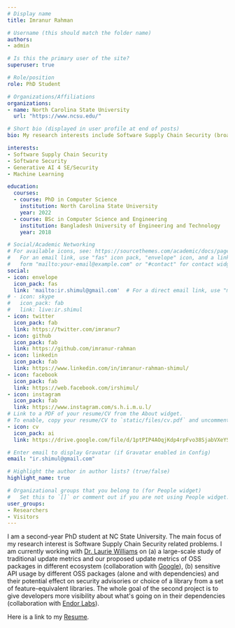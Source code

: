 ```yaml
---
# Display name
title: Imranur Rahman

# Username (this should match the folder name)
authors:
- admin

# Is this the primary user of the site?
superuser: true

# Role/position
role: PhD Student

# Organizations/Affiliations
organizations:
- name: North Carolina State University
  url: "https://www.ncsu.edu/"

# Short bio (displayed in user profile at end of posts)
bio: My research interests include Software Supply Chain Security (broadly Security and Privacy).

interests:
- Software Supply Chain Security
- Software Security
- Generative AI 4 SE/Security
- Machine Learning

education:
  courses:
  - course: PhD in Computer Science
    institution: North Carolina State University
    year: 2022
  - course: BSc in Computer Science and Engineering
    institution: Bangladesh University of Engineering and Technology
    year: 2018

# Social/Academic Networking
# For available icons, see: https://sourcethemes.com/academic/docs/page-builder/#icons
#   For an email link, use "fas" icon pack, "envelope" icon, and a link in the
#   form "mailto:your-email@example.com" or "#contact" for contact widget.
social:
- icon: envelope
  icon_pack: fas
  link: 'mailto:ir.shimul@gmail.com'  # For a direct email link, use "mailto:test@example.org".
# - icon: skype
#   icon_pack: fab
#   link: live:ir.shimul
- icon: twitter
  icon_pack: fab
  link: https://twitter.com/imranur7
- icon: github
  icon_pack: fab
  link: https://github.com/imranur-rahman
- icon: linkedin
  icon_pack: fab
  link: https://www.linkedin.com/in/imranur-rahman-shimul/
- icon: facebook
  icon_pack: fab
  link: https://web.facebook.com/irshimul/
- icon: instagram
  icon_pack: fab
  link: https://www.instagram.com/s.h.i.m.u.l/
# Link to a PDF of your resume/CV from the About widget.
# To enable, copy your resume/CV to `static/files/cv.pdf` and uncomment the lines below.
- icon: cv
  icon_pack: ai
  link: https://drive.google.com/file/d/1ptPIP4AOqjKdp4rpFvo38SjabVXeYS5e/view?usp=share_link

# Enter email to display Gravatar (if Gravatar enabled in Config)
email: "ir.shimul@gmail.com"

# Highlight the author in author lists? (true/false)
highlight_name: true

# Organizational groups that you belong to (for People widget)
#   Set this to `[]` or comment out if you are not using People widget.
user_groups:
- Researchers
- Visitors
---
```


<!-- I am a software engineer in Wearable eXperience Group at Samsung Research. My primary focus is to take care of the overall Media Capture and Playback pipeline of Chromium Engine. Apart from that I am also working on the optimation of the Recommendation Engine of Samsung. I am always involved in competetive programming contests and different idea contests.

I am primarily interested in real-world security and privacy threats in emerging technologies and resource-limited systems such as embedded and Internet of Things (IoT) systems. I am interested in finding out the challenges with the emergence of these devices and building protocols, models, and systems to address those challenges. -->

I am a second-year PhD student at NC State University. The main focus of my research interest is Software Supply Chain Security related problems. I am currently working with [Dr. Laurie Williams](https://collaboration.csc.ncsu.edu/laurie/) on (a) a large-scale study of traditional update metrics and our proposed update metrics of OSS packages in different ecosystem (collaboration with [Google](https://deps.dev)), (b) sensitive API usage by different OSS packages (alone and with dependencies) and their potential effect on security advisories or choice of a library from a set of feature-equivalent libraries. The whole goal of the second project is to give developers more visibility about what's going on in their dependencies (collaboration with [Endor Labs](https://www.endorlabs.com/)).

Here is a link to my [Resume](https://drive.google.com/file/d/1ptPIP4AOqjKdp4rpFvo38SjabVXeYS5e/view?usp=share_link).

<!-- {{% callout note %}}
I am going to start my PhD in Computer Science at [*NC State*](https://www.ncsu.edu/) from Fall '22. I am very excited to start working on cutting edge security and privacy problems.
{{% /callout %}} -->